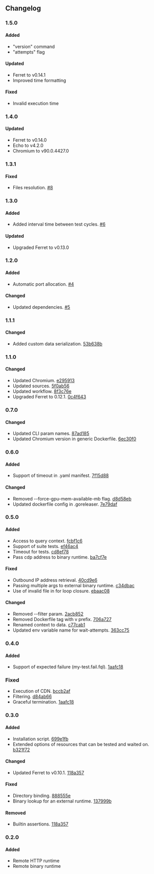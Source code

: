 ## Changelog

### 1.5.0
#### Added
- "version" command
- "attempts" flag

#### Updated
- Ferret to v0.14.1
- Improved time formatting

#### Fixed
- Invalid execution time

### 1.4.0
#### Updated
- Ferret to v0.14.0
- Echo to v4.2.0
- Chromium to v90.0.4427.0

### 1.3.1
#### Fixed
- Files resolution. [#8](https://github.com/MontFerret/lab/pull/8)

### 1.3.0
#### Added
- Added interval time between test cycles. [#6](https://github.com/MontFerret/lab/pull/6)

#### Updated
- Upgraded Ferret to v0.13.0

### 1.2.0
#### Added
- Automatic port allocation. [#4](https://github.com/MontFerret/lab/pull/4)

#### Changed
- Updated dependencies. [#5](https://github.com/MontFerret/lab/pull/5)

### 1.1.1
#### Changed
- Added custom data serialization. [53b638b](https://github.com/MontFerret/lab/commit/53b638bcdd1db745bf738bc2ad1cd387cec9e5df)

### 1.1.0
#### Changed
- Updated Chromium. [e295913](https://github.com/MontFerret/lab/commit/e29591318df984f99e3a6d8a42c307c029c7f0c8)
- Updated sources. [5f0ab56](https://github.com/MontFerret/lab/commit/5f0ab567ee078d955d3f83b97aedb379d1ad9e36)
- Updated workflow. [8f3c76e](https://github.com/MontFerret/lab/commit/8f3c76ecd5a6740da50acbc2bad9807605ee3257)
- Upgraded Ferret to 0.12.1. [0c4f643](https://github.com/MontFerret/lab/commit/0c4f643abe4688b85279504656bcb4d87c56b968)

### 0.7.0
#### Changed
- Updated CLI param names. [87ad185](https://github.com/MontFerret/lab/commit/87ad185b75bdd38f06f13c3919c86cf176135dc9)
- Updated Chromium version in generic Dockerfile. [6ec30f0](https://github.com/MontFerret/lab/commit/6ec30f0e8f224a2b5080009b674ee5a6d48428ef)

### 0.6.0
#### Added
- Support of timeout in .yaml manifest. [7f15d88](https://github.com/MontFerret/lab/commit/7f15d8854bbf06f8500955ea31edd1f00c8eff74)

#### Changed
- Removed --force-gpu-mem-available-mb flag. [d8d58eb](https://github.com/MontFerret/lab/commit/d8d58ebecb0835a3a3634d7bb2bebef9ef397240)
- Updated dockerfile config in .goreleaser. [7e79daf](https://github.com/MontFerret/lab/commit/7e79daff312ca9be22b0a45cde92c86c9baf614a)

### 0.5.0
#### Added
- Access to query context. [fcbf1c6](https://github.com/MontFerret/lab/commit/fcbf1c6f00ed65b97804906e2243092cb5a32d4c)
- Support of suite tests. [ef46ac4](https://github.com/MontFerret/lab/commit/ef46ac4fafdaa3fec6afbcb4cc9bcb0c0d55eb73)
- Timeout for tests. [cd8ef78](https://github.com/MontFerret/lab/commit/cd8ef78a43f99cc1fc62362cf2e91b4d0c12742a)
- Pass cdp address to binary runtime. [ba7cf7e](https://github.com/MontFerret/lab/commit/ba7cf7ec6b3f135de18e313fa9bab1e51617bee3)

#### Fixed
- Outbound IP address retrieval. [40cd9e6](https://github.com/MontFerret/lab/commit/40cd9e655c0a4398b5df142017f9626897be5327)
- Passing multiple args to external binary runtime. [c34dbac](https://github.com/MontFerret/lab/commit/c34dbacc6d131f8d52465eda3ae0025188219cf6)
- Use of invalid file in for loop closure. [ebaac08](https://github.com/MontFerret/lab/commit/ebaac08bec0647bcc9b07eb9a3cc2cb9d29082f8)

#### Changed
- Removed --filter param. [2acb852](https://github.com/MontFerret/lab/commit/2acb852f3e431da96c85c3acb9c1162e0889f1fa)
- Removed Dockerfile tag with v prefix. [706a727](https://github.com/MontFerret/lab/commit/706a7276bd75da1de96fdbf1a610452311141ab6)
- Renamed context to data. [c77cab1](https://github.com/MontFerret/lab/commit/c77cab105ba48eba21ea5da3a189c948d5be3eed)
- Updated env variable name for wait-attempts. [363cc75](https://github.com/MontFerret/lab/commit/363cc75ad043dc745c5eba2e2621ea1c36d3eb33)

### 0.4.0
#### Added
- Support of expected failure (my-test.fail.fql). [1aafc18](https://github.com/MontFerret/lab/commit/1aafc18f5a0789ba272841c47da9ca8e487b4f6c)

### Fixed
- Execution of CDN. [bccb2af](https://github.com/MontFerret/lab/commit/bccb2af2548ef8e4eba2ced860aa67e523e4449d)
- Filtering. [d84ab66](https://github.com/MontFerret/lab/commit/d84ab66e021ccf5e13b86cb6166368b371461795)
- Graceful termination. [1aafc18](https://github.com/MontFerret/lab/commit/1aafc18f5a0789ba272841c47da9ca8e487b4f6c)

### 0.3.0
#### Added
- Installation script. [699e1fb](https://github.com/MontFerret/lab/commit/699e1fb307dba1757e30803917376921cec6bf0f)
- Extended options of resources that can be tested and waited on. [b321f72](https://github.com/MontFerret/lab/commit/b321f72b04ce00db5f07881cd7ca81f0c5c1911d)

#### Changed
- Updated Ferret to v0.10.1. [118a357](https://github.com/MontFerret/lab/commit/118a3576c611974fdb5d2ff82908994b1b3b943b)

#### Fixed
- Directory binding. [888555e](https://github.com/MontFerret/lab/commit/888555efda92903b2392f210a69ae68ad82eb39f)
- Binary lookup for an external runtime. [137999b](https://github.com/MontFerret/lab/commit/137999b8e90340a677d9be2ccaacdaca49db3e08)

#### Removed
- Builtin assertions. [118a357](https://github.com/MontFerret/lab/commit/118a3576c611974fdb5d2ff82908994b1b3b943b)

### 0.2.0
#### Added
- Remote HTTP runtime
- Remote binary runtime